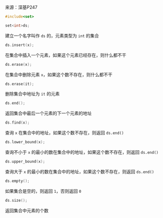 来源：深基P247
```cpp
#include<set>
```

```cpp
set<int>ds;
```

建立一个名字叫作 `ds` 的，元素类型为 `int` 的集合

```cpp
ds.insert(x);
```

在集合中插入一个元素，如果这个元素已经存在，则什么都不干

```cpp
ds.erase(x);
```

在集合中删除元素 `x`，如果这个数不存在，则什么都不干

```cpp
ds.erase(it);
```

删除集合中地址为 `it` 的元素

```cpp
ds.end();
```

返回集合中最后一个元素的下一个元素的地址

```cpp
ds.find(x);
```

查询 `x` 在集合中的地址，如果这个数不存在，则返回 `ds.end()`

```cpp
ds.lower_bound(x);
```

查询不小于 `x` 的最小的数在集合中的地址，如果这个数不存在，则返回 `ds.end()`

```cpp
ds.upper_bound(x);
```

查询大于 `x` 的最小的数在集合中的地址，如果这个数不存在，则返回 `ds.end()`

```cpp
ds.empty();
```

如果集合是空的，则返回 `1`，否则返回 `0`

```cpp
ds.size();
```

返回集合中元素的个数
